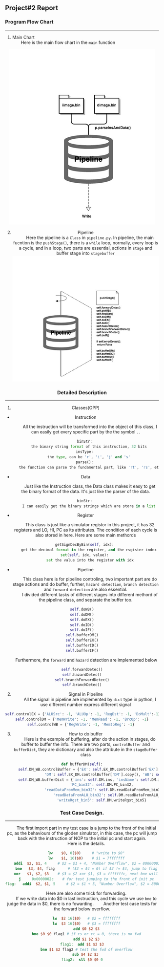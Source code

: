
## Project#2 Report

### Program Flow Chart
***
1. Main Chart  
&emsp;&emsp;Here is the main flow chart in the ```main``` function
<div style="text-align: center">
<img src="./src/flow.jpg"/>

2. Pipeline  
&emsp;&emsp;Here the pipeline is a ```Class``` in ```pipeline.py```. In pipeline, the main fucntion is the ```pushStage()```, there is a ```while``` loop, normally, every loop is a cycle, and in a loop, two parts are essential, actions in ```stage``` and buffer stage into ```stagebuffer```  
![](./src/pushstage.jpg)

### Detailed Description
***
1. Classes(OPP)
	
 + 	Instruction
 
	&emsp;&emsp;All the instruction will be transformed into the object of this class, I can easily get every specific part by the the symbol ```.```.
 
	 ```python
	 binStr: 
	 	the binary string format of this instruction, 32 bits
	 insType: 
	 	the type, can be 'r', 'i', 'j' and 's'
	 parse(): 
	 	the function can parse the fundamental part, like 'rt', 'rs', etc.
	 ```  
 + Data

 	&emsp;&emsp;Just like the Instruction class, the Data class makes it easy to get the binary format of the data. It's just like the parser of the data.
 
	 ```python
	 binStr: 
	 	I can easily get the binary strings which are store in a list
	 ```
 + Register
 
 	&emsp;&emsp;This class is just like a simulator registor in this project, it has 32 registers and LO, HI, PC as its attributes. The condition of each cycle is also stored in here. Here are some main methords

	```python
	getSignDecByBin(self, idx): 
		get the decimal format in the register, and the rsgister index is in binary format
	set(self, idx, value): 
		set the value into the register with idx
	```

 + Pipeline 
 
   &emsp;&emsp;This class here is for pipeline controling, two important part are do stage actions and do buffer, further, ```hazard detection```, ```branch detection``` and ```forward detection``` are also essential.  
   &emsp;&emsp;I divided different tasks of different stages into different methord of the pipeline class, and separate the buffer too.   
 
 
```python
self.doWB()
self.doDM()
self.doEX()
self.doID()
self.doIF()
self.bufferDM()
self.bufferEX()
self.bufferID()
self.bufferIF()
```   
   
&emsp;&emsp;Furthermore, the ```forward``` and ```hazard``` detection are implemented below
   
   
```python
self.forwardDetec()
self.hazardDetec()
self.branchForwardDetec()
self.branchDetec()
```
   
2. Signal in Pipeline  
  &emsp;&emsp;All the signal in pipeline are implemented by ```dict``` type in python, I use different number express different signal
  
  ```python
self.controlEX = {'ALUSrc': -1, 'ALUOp': -1, 'RegDst': -1, 'DoMult':-1}
self.controlDM = {'MemWrite': -1, 'MemRead': -1, 'BrcOp': -1}
self.controlWB = {'RegWrite': -1, 'MemtoReg': -1} 
  ```
  
3. How to do buffer  
  &emsp;&emsp;Here is the example of buffering, after do the action in stages, do buffer to buffer the info. There are two parts, ```controlBuffer``` and ```bufferDict```, they are dictionary and also the attribute in the ```stageBuffer``` class 
  
  ```python
  def bufferDM(self):
		self.DM_WB.controlBuffer = {'EX': self.EX_DM.controlBuffer['EX'].copy(), 
					'DM': self.EX_DM.controlBuffer['DM'].copy(), 'WB': self.EX_DM.controlBuffer['WB'].copy()}
		self.DM_WB.bufferDict = {'ins': self.DM.ins, 'insName': self.DM.insName,
					'PC_bin32': self.DM.PC_bin32,
					'readDataFromMem_bin32': self.DM.readDataFromMem_bin32, 
				        'readDataFromALU_bin32': self.DM.readDataFromALU_bin32,
					'writeRgst_bin5': self.DM.writeRgst_bin5}
  ```
   
   
### Test Case Design. 
***

&emsp;&emsp;The first import part in my test case is a jump to the front of the initial pc, as the behaviours of the gloden simulator, in this case, the pc will jump back with the instruction of NOP to the initial pc and start again.		
&emsp;&emsp;Here is the details.  
		
```MIPS
	lw	  $0, 0($0)  	# "write to $0"
	lw    $1, 16($0) 	# $1 = 7fffffff
	addi  $2, $1, 4  	# $2 = $1 + 4, "Number Overflow", $2 = 80000003
	bne   $3, $4, flag      # ($3 = $4 = 0) if $3 != $4, jump to flag
	xor   $1, $2, $3 	# $3 = $2 xor $1, $3 = fffffffc, next bne will jump to flag
	j 	  0x0000002c 	# for test jumping to the front of init pc
flag: 	addi  $2, $1, 5  	# $2 = $1 + 5, "Number Overflow", $2 = 80000004
```

&emsp;&emsp;Here are also some trick for forwarding.   
&emsp;&emsp;If we write data into \$0 in last instruction, and this cycle we use ```bne``` to judge the data in \$0, there is no fowarding.
&emsp;&emsp;Another test case tests for the forward below overflow.

```MIPS
	lw  $2 16($0)   # $2 = ffffffff
	lw  $3 16($0)   # $3 = ffffffff
	add $0 $2 $3
	bne $0 $0 flag1 # if rs or rt = 0, there is no fwd
	add $1 $2 $3
flag1:  add $1 $2 $3
	bne $1 $2 flag2 # test the fwd of overflow
	sub $4 $2 $3 
flag2:  sll $0 $0 0
```


